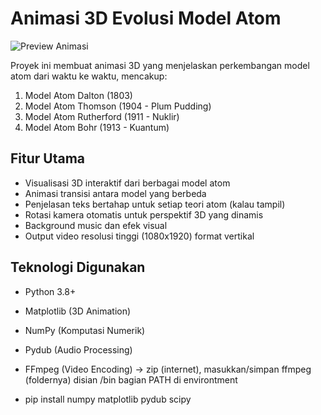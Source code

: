 # Animasi 3D Evolusi Model Atom

![Preview Animasi](preview.gif)

Proyek ini membuat animasi 3D yang menjelaskan perkembangan model atom dari waktu ke waktu, mencakup:
1. Model Atom Dalton (1803)
2. Model Atom Thomson (1904 - Plum Pudding)
3. Model Atom Rutherford (1911 - Nuklir)
4. Model Atom Bohr (1913 - Kuantum)

## Fitur Utama
- Visualisasi 3D interaktif dari berbagai model atom
- Animasi transisi antara model yang berbeda
- Penjelasan teks bertahap untuk setiap teori atom (kalau tampil)
- Rotasi kamera otomatis untuk perspektif 3D yang dinamis
- Background music dan efek visual
- Output video resolusi tinggi (1080x1920) format vertikal

## Teknologi Digunakan
- Python 3.8+
- Matplotlib (3D Animation)
- NumPy (Komputasi Numerik)
- Pydub (Audio Processing)
- FFmpeg (Video Encoding) -> zip (internet), masukkan/simpan ffmpeg (foldernya) disian /bin bagian PATH di environtment

- pip install numpy matplotlib pydub scipy
